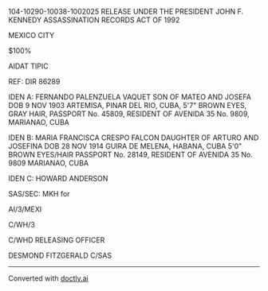 104-10290-10038-1002025 RELEASE UNDER THE PRESIDENT JOHN F. KENNEDY ASSASSINATION RECORDS ACT OF 1992

MEXICO CITY

$100%

AIDAT TIPIC

REF: DIR 86289

IDEN A: FERNANDO PALENZUELA VAQUET
SON OF MATEO AND JOSEFA
DOB 9 NOV 1903 ARTEMISA, PINAR DEL
RIO, CUBA, 5'7" BROWN EYES, GRAY
HAIR, PASSPORT No. 45809, RESIDENT OF
AVENIDA 35 No. 9809, MARIANAO, CUBA

IDEN B: MARIA FRANCISCA CRESPO FALCON
DAUGHTER OF ARTURO AND JOSEFINA
DOB 28 NOV 1914 GUIRA DE MELENA, HABANA, CUBA
5'0" BROWN EYES/HAIR PASSPORT No. 28149,
RESIDENT OF AVENIDA 35 No. 9809
MARIANAO, CUBA

IDEN C: HOWARD ANDERSON

SAS/SEC: MKH for

AI/3/MEXI

C/WH/3

C/WHD
RELEASING OFFICER

DESMOND FITZGERALD
C/SAS


---
Converted with [doctly.ai](https://doctly.ai)